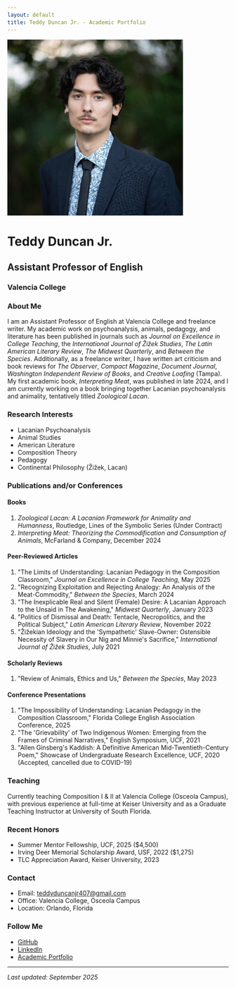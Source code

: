```yaml
---
layout: default
title: Teddy Duncan Jr. - Academic Portfolio
---
```


![Featured Image](/assets/featured-image.jpg)

# Teddy Duncan Jr.
## Assistant Professor of English
### Valencia College

### About Me
I am an Assistant Professor of English at Valencia College and freelance writer. My academic work on psychoanalysis, animals, pedagogy, and literature has been published in journals such as *Journal on Excellence in College Teaching*, the *International Journal of Žižek Studies*, *The Latin American Literary Review*, *The Midwest Quarterly*, and *Between the Species*. Additionally, as a freelance writer, I have written art criticism and book reviews for *The Observer*, *Compact Magazine*, *Document Journal*, *Washington Independent Review of Books*, and *Creative Loafing* (Tampa). My first academic book, *Interpreting Meat*, was published in late 2024, and I am currently working on a book bringing together Lacanian psychoanalysis and animality, tentatively titled *Zoological Lacan*.

### Research Interests
- Lacanian Psychoanalysis
- Animal Studies
- American Literature
- Composition Theory
- Pedagogy
- Continental Philosophy (Žižek, Lacan)

### Publications and/or Conferences

#### Books
1. *Zoological Lacan: A Lacanian Framework for Animality and Humanness*, Routledge, Lines of the Symbolic Series (Under Contract)
2. *Interpreting Meat: Theorizing the Commodification and Consumption of Animals*, McFarland & Company, December 2024

#### Peer-Reviewed Articles
1. "The Limits of Understanding: Lacanian Pedagogy in the Composition Classroom," *Journal on Excellence in College Teaching*, May 2025
2. "Recognizing Exploitation and Rejecting Analogy: An Analysis of the Meat-Commodity," *Between the Species*, March 2024
3. "The Inexplicable Real and Silent (Female) Desire: A Lacanian Approach to the Unsaid in The Awakening," *Midwest Quarterly*, January 2023
4. "Politics of Dismissal and Death: Tentacle, Necropolitics, and the Political Subject," *Latin American Literary Review*, November 2022
5. "Žižekian Ideology and the 'Sympathetic' Slave-Owner: Ostensible Necessity of Slavery in Our Nig and Minnie's Sacrifice," *International Journal of Žižek Studies*, July 2021

#### Scholarly Reviews
1. "Review of Animals, Ethics and Us," *Between the Species*, May 2023

#### Conference Presentations
1. "The Impossibility of Understanding: Lacanian Pedagogy in the Composition Classroom," Florida College English Association Conference, 2025
2. "The 'Grievability' of Two Indigenous Women: Emerging from the Frames of Criminal Narratives," English Symposium, UCF, 2021
3. "Allen Ginsberg's Kaddish: A Definitive American Mid-Twentieth-Century Poem," Showcase of Undergraduate Research Excellence, UCF, 2020 (Accepted, cancelled due to COVID-19)

### Teaching
Currently teaching Composition I & II at Valencia College (Osceola Campus), with previous experience at full-time at Keiser University and as a Graduate Teaching Instructor at University of South Florida.

### Recent Honors
- Summer Mentor Fellowship, UCF, 2025 ($4,500)
- Irving Deer Memorial Scholarship Award, USF, 2022 ($1,275)
- TLC Appreciation Award, Keiser University, 2023

### Contact
- Email: [teddyduncanjr407@gmail.com](mailto:teddyduncanjr407@gmail.com)
- Office: Valencia College, Osceola Campus
- Location: Orlando, Florida

### Follow Me
- [GitHub](https://github.com/Tduncan15BRO)
- [LinkedIn](https://linkedin.com/in/teddy-duncan-jr) 
- [Academic Portfolio](https://tduncan15bro.github.io/My-CV2/)

---

*Last updated: September 2025*
